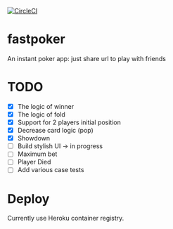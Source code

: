 [![CircleCI](https://circleci.com/gh/acro5piano/fastpoker.svg?style=svg)](https://circleci.com/gh/acro5piano/fastpoker)

# fastpoker

An instant poker app: just share url to play with friends

# TODO

- [x] The logic of winner
- [x] The logic of fold
- [x] Support for 2 players initial position
- [x] Decrease card logic (pop)
- [x] Showdown
- [ ] Build stylish UI -> in progress
- [ ] Maximum bet
- [ ] Player Died
- [ ] Add various case tests

# Deploy

Currently use Heroku container registry.
